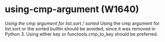# using-cmp-argument (W1640)
*Using the cmp argument for list.sort / sorted* Using the cmp argument
for list.sort or the sorted builtin should be avoided, since it was
removed in Python 3. Using either key or functools.cmp\_to\_key should
be preferred.

